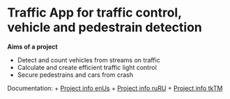 # Traffic App for traffic control, vehicle and pedestrain detection

**Aims of a project**

+ Detect and count vehicles from streams on traffic
+ Calculate and create efficient traffic light control
+ Secure pedestrains and cars from crash

Documentation:
	+ [Project info enUs](documentation/project-info_enUs.md)
	+ [Project info ruRU](documentation/project-info_ruRU.md)
	+ [Project info tkTM](documentation/project-info_tkTM.md)